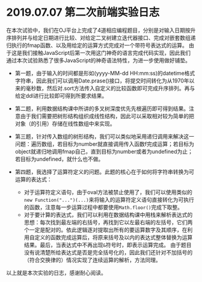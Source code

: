 # 2019.07.07 第二次前端实验日志

在本次试验中，我们在OJ平台上完成了4道相应编程题目，分别是对输入日期按升序排列并与给定日期进行比较、对给定二叉树建立迭代器接口、完成对嵌套数组递归执行的fmap函数、以及用给定的运算方式完成对一个带符号表达式的运算。
由于这是我们接触JavaScript后第一次用这门神奇的语言完成代码实现，因此我们通过本次试验熟悉了很多JavaScript的神奇语法特性，为进一步使用做好铺垫。

+ 第一题，由于输入的时间都是形如(yyyy-MM-dd HH:mm:ss)的datetime格式字符串，因此我们可以调用Date.prase()接口，将提交时间转化为从1970年以来的毫秒数，然后对.sort方法传入自定义的比较函数即可完成升序排列。再与给定ddl进行比较即可得到所要求结果。

+ 第二题，利用数据结构课中所讲的多叉树深度优先先根遍历即可得到结果。注意由于我们需要把树形结构组织成线性结构，因此可以采取相对较为简单的把对象（的引用）存储在线性数组中来实现。

+ 第三题，针对传入数组的树形结构，我们可以类似地采用递归调用来解决这一问题：遍历数组，若目标为number就直接调用传入函数f完成运算；若目标为object就递归地调用fmap自己，直到目标为number或者为undefined为止；若目标为undefined，就什么也不做。

+ 第四题，我选择了运算符定义的问题。此题的核心在于如何将字符串转换为可运算的表达式：
    - 对于运算符定义语句，由于oval方法被禁止使用了，我们可以使用类似的`new Function("...")(...)`来将输入的运算符定义语句直接转化为可执行的函数，注意每一步运算过程中都要使用`Math.floor()`完成下取整。
    - 对于要计算的表达式，我们可以利用在数据结构课中用栈来解析表达式的思想：每次找到最左端的右括号，再找到它以左最右端的左括号，它们两个一定是配对的。依此逻辑逐对提取出所有的要运算数字及其顺序，在利用自定义的函数完成运算后，将原来括号及以内的表达式整体替换为运算结果。最后，当表达式中不再出现`&`符号时，即表示运算完成。
    由于题目没有说清楚所给表达式是否是完全括号化的，因此我们还针对不加括号的（符合交换律的）情况实现了连续运算的解析，方法同理。
    
以上就是本次实验的日志，感谢耐心阅读。